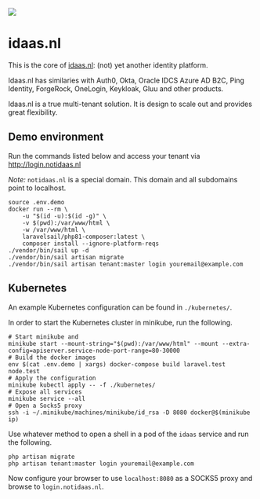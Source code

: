 ![](https://github.com/arietimmerman/idaas.nl/workflows/CI/badge.svg)

# idaas.nl

This is the core of [idaas.nl](https://www.idaas.nl/): (not) yet another identity platform.

Idaas.nl has similaries with Auth0, Okta, Oracle IDCS Azure AD B2C, Ping Identity, ForgeRock, OneLogin, Keykloak, Gluu and other products.

Idaas.nl is a true multi-tenant solution. It is design to scale out and provides great flexibility.
## Demo environment

Run the commands listed below and access your tenant via http://login.notidaas.nl

_Note:_ `notidaas.nl` is a special domain. This domain and all subdomains point to localhost.

~~~
source .env.demo
docker run --rm \
    -u "$(id -u):$(id -g)" \
    -v $(pwd):/var/www/html \
    -w /var/www/html \
    laravelsail/php81-composer:latest \
    composer install --ignore-platform-reqs
./vendor/bin/sail up -d
./vendor/bin/sail artisan migrate
./vendor/bin/sail artisan tenant:master login youremail@example.com
~~~

## Kubernetes

An example Kubernetes configuration can be found in `./kubernetes/`.

In order to start the Kubernetes cluster in minikube, run the following.

~~~
# Start minikube and 
minikube start --mount-string="$(pwd):/var/www/html" --mount --extra-config=apiserver.service-node-port-range=80-30000
# Build the docker images
env $(cat .env.demo | xargs) docker-compose build laravel.test node.test
# Apply the configuration
minikube kubectl apply -- -f ./kubernetes/
# Expose all services
minikube service --all
# Open a Socks5 proxy
ssh -i ~/.minikube/machines/minikube/id_rsa -D 8080 docker@$(minikube ip)
~~~

Use whatever method to open a shell in a pod of the `idaas` service and run the following.

~~~
php artisan migrate
php artisan tenant:master login youremail@example.com
~~~

Now configure your browser to use `localhost:8080` as a SOCKS5 proxy and browse to `login.notidaas.nl`.

